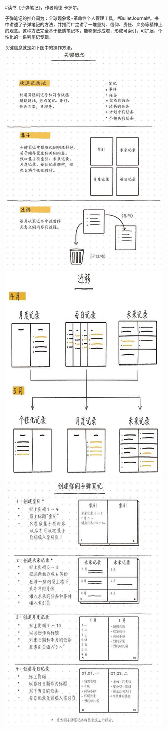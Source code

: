 \#读书《子弹笔记》，作者赖德·卡罗尔。

子弹笔记的推介词为：全球现象级+革命性个人管理工具，#BulletJournal#。书中讲述了子弹笔记的方法，并推而广之讲了一堆坚持、信仰、责任、义务等精神上的观念。这种方法完全基于纸质笔记本，能够聚沙成塔，形成可索引，可扩展，个性化的一系列笔记专辑。

关键信息就是如下图中的操作方法。
![关键概念](https://github.com/hokingyang/learngit/blob/master/%E5%85%B3%E9%94%AE%E6%A6%82%E5%BF%B5.png)
![迁移方式](https://github.com/hokingyang/learngit/blob/master/%E8%BF%81%E7%A7%BB.png)
![子弹笔记操作方法](https://github.com/hokingyang/learngit/blob/master/%E5%88%9B%E5%BB%BA%E5%AD%90%E5%BC%B9%E7%AC%94%E8%AE%B0.png)